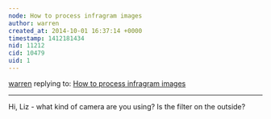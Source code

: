 ```yaml
---
node: How to process infragram images
author: warren
created_at: 2014-10-01 16:37:14 +0000
timestamp: 1412181434
nid: 11212
cid: 10479
uid: 1
---
```




[warren](../profile/warren) replying to: [How to process infragram images](../notes/liz/09-30-2014/how-to-process-infragram-images)

----
Hi, Liz - what kind of camera are you using? Is the filter on the outside? 